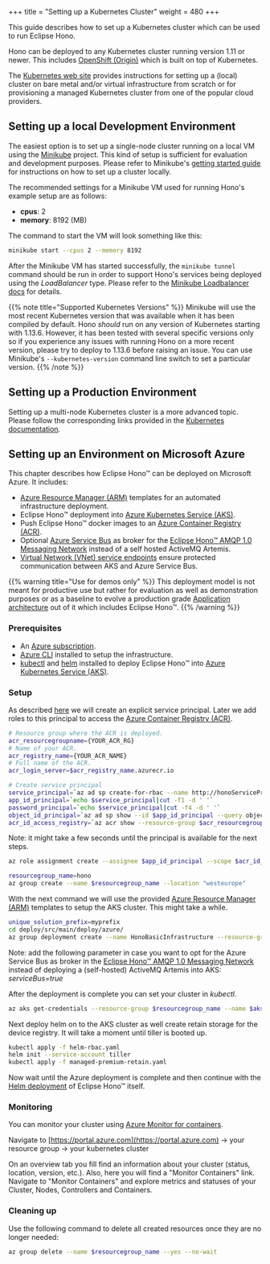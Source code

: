 +++
title = "Setting up a Kubernetes Cluster"
weight = 480
+++

This guide describes how to set up a Kubernetes cluster which can be used to run Eclipse Hono.

<!--more-->

Hono can be deployed to any Kubernetes cluster running version 1.11 or newer. This includes [OpenShift (Origin)](https://www.okd.io/) which is built on top of Kubernetes.

The [Kubernetes web site](https://kubernetes.io/docs/setup/) provides instructions for setting up a (local) cluster on bare metal and/or virtual infrastructure from scratch or for provisioning a managed Kubernetes cluster from one of the popular cloud providers.

<a name="Local Development"></a>

## Setting up a local Development Environment

The easiest option is to set up a single-node cluster running on a local VM using the [Minikube](https://minikube.sigs.k8s.io/) project.
This kind of setup is sufficient for evaluation and development purposes.
Please refer to Minikube's [getting started guide](https://minikube.sigs.k8s.io/docs/start/) for instructions on how to set up a cluster locally.

The recommended settings for a Minikube VM used for running Hono's example setup are as follows:

- **cpus**: 2
- **memory**: 8192 (MB)

The command to start the VM will look something like this:

```sh
minikube start --cpus 2 --memory 8192
```

After the Minikube VM has started successfully, the `minikube tunnel` command should be run in order to support Hono's services being deployed using the *LoadBalancer* type. Please refer to the [Minikube Loadbalancer docs](https://minikube.sigs.k8s.io/docs/tasks/loadbalancer/) for details.

{{% note title="Supported Kubernetes Versions" %}}
Minikube will use the most recent Kubernetes version that was available when it has been compiled by default. Hono *should* run on any version of Kubernetes starting with 1.13.6. However, it has been tested with several specific versions only so if you experience any issues with running Hono on a more recent version, please try to deploy to 1.13.6 before
raising an issue. You can use Minikube's `--kubernetes-version` command line switch to set a particular version.
{{% /note %}}

## Setting up a Production Environment

Setting up a multi-node Kubernetes cluster is a more advanced topic. Please follow the corresponding links provided in the [Kubernetes documentation](https://kubernetes.io/docs/setup/#production-environment).

## Setting up an Environment on Microsoft Azure

This chapter describes how Eclipse Hono™ can be deployed on Microsoft Azure. It includes:

- [Azure Resource Manager (ARM)](https://docs.microsoft.com/en-us/azure/azure-resource-manager/resource-group-overview) templates for an automated infrastructure deployment.
- Eclipse Hono™ deployment into [Azure Kubernetes Service (AKS)](https://docs.microsoft.com/en-us/azure/aks/intro-kubernetes).
- Push Eclipse Hono™ docker images to an [Azure Container Registry (ACR)](https://azure.microsoft.com/en-us/services/container-registry/).
- Optional [Azure Service Bus](https://docs.microsoft.com/en-us/azure/service-bus-messaging/service-bus-messaging-overview) as broker for the [Eclipse Hono™ AMQP 1.0 Messaging Network](https://www.eclipse.org/hono/docs/architecture/component-view/component-view/#amqp-1-0-messaging-network) instead of a self hosted ActiveMQ Artemis.
- [Virtual Network (VNet) service endpoints](https://docs.microsoft.com/en-us/azure/virtual-network/virtual-network-service-endpoints-overview) ensure protected communication between AKS and Azure Service Bus.

<!--more-->

{{% warning title="Use for demos only" %}}
This deployment model is not meant for productive use but rather for evaluation as well as demonstration purposes or as a baseline to evolve a production grade [Application architecture](https://docs.microsoft.com/en-us/azure/architecture/guide/) out of it which includes Eclipse Hono™.
{{% /warning %}}

### Prerequisites

- An [Azure subscription](https://azure.microsoft.com/en-us/get-started/).
- [Azure CLI](https://docs.microsoft.com/en-us/cli/azure/install-azure-cli) installed to setup the infrastructure.
- [kubectl](https://kubernetes.io/docs/tasks/tools/install-kubectl/) and [helm](https://helm.sh/docs/using_helm/#installing-helm) installed to deploy Eclipse Hono™ into [Azure Kubernetes Service (AKS)](https://docs.microsoft.com/en-us/azure/aks/intro-kubernetes).

### Setup

As described [here](https://docs.microsoft.com/en-gb/azure/aks/kubernetes-service-principal) we will create an explicit service principal. Later we add roles to this principal to access the [Azure Container Registry (ACR)](https://docs.microsoft.com/en-us/azure/container-registry/container-registry-intro).

```bash
# Resource group where the ACR is deployed.
acr_resourcegroupname={YOUR_ACR_RG}
# Name of your ACR.
acr_registry_name={YOUR_ACR_NAME}
# Full name of the ACR.
acr_login_server=$acr_registry_name.azurecr.io

# Create service principal
service_principal=`az ad sp create-for-rbac --name http://honoServicePrincipal --skip-assignment --output tsv`
app_id_principal=`echo $service_principal|cut -f1 -d ' '`
password_principal=`echo $service_principal|cut -f4 -d ' '`
object_id_principal=`az ad sp show --id $app_id_principal --query objectId --output tsv`
acr_id_access_registry=`az acr show --resource-group $acr_resourcegroupname --name $acr_registry_name --query "id" --output tsv`
```

Note: it might take a few seconds until the principal is available for the next steps.

```bash
az role assignment create --assignee $app_id_principal --scope $acr_id_access_registry --role Reader

resourcegroup_name=hono
az group create --name $resourcegroup_name --location "westeurope"
```

With the next command we will use the provided [Azure Resource Manager (ARM)](https://docs.microsoft.com/en-us/azure/azure-resource-manager/resource-group-overview) templates to setup the AKS cluster. This might take a while.

```bash
unique_solution_prefix=myprefix
cd deploy/src/main/deploy/azure/
az group deployment create --name HonoBasicInfrastructure --resource-group $resourcegroup_name --template-file arm/honoInfrastructureDeployment.json --parameters uniqueSolutionPrefix=$unique_solution_prefix servicePrincipalObjectId=$object_id_principal servicePrincipalClientId=$app_id_principal servicePrincipalClientSecret=$password_principal
```

Note: add the following parameter in case you want to opt for the Azure Service Bus as broker in the [Eclipse Hono™ AMQP 1.0 Messaging Network](https://www.eclipse.org/hono/docs/architecture/component-view/component-view/#amqp-1-0-messaging-network) instead of deploying a (self-hosted) ActiveMQ Artemis into AKS: _serviceBus=true_

After the deployment is complete you can set your cluster in _kubectl_.

```bash
az aks get-credentials --resource-group $resourcegroup_name --name $aks_cluster_name
```

Next deploy helm on to the AKS cluster as well create retain storage for the device registry. It will take a moment until tiller is booted up.

```bash
kubectl apply -f helm-rbac.yaml
helm init --service-account tiller
kubectl apply -f managed-premium-retain.yaml
```

Now wait until the Azure deployment is complete and then continue with the [Helm deployment](helm-based-deployment/) of Eclipse Hono™  itself.

### Monitoring

You can monitor your cluster using [Azure Monitor for containers](https://docs.microsoft.com/en-us/azure/azure-monitor/insights/container-insights-overview).

Navigate to [https://portal.azure.com](https://portal.azure.com) -> your resource group -> your kubernetes cluster

On an overview tab you fill find an information about your cluster (status, location, version, etc.). Also, here you will find a "Monitor Containers" link. Navigate to "Monitor Containers" and explore metrics and statuses of your Cluster, Nodes, Controllers and Containers.

### Cleaning up

Use the following command to delete all created resources once they are no longer needed:

```sh
az group delete --name $resourcegroup_name --yes --no-wait
```
